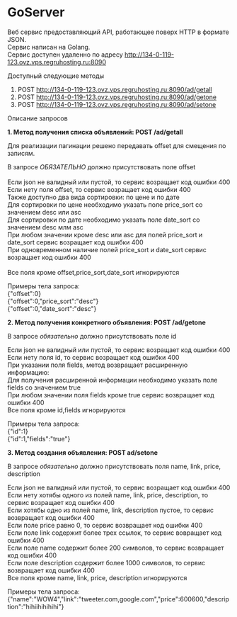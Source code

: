 # GoServer

Веб сервис предоставляющий API, работающее поверх HTTP в формате JSON.<br>
Сервис написан на Golang.<br>
Сервис доступен удаленно по адресу http://134-0-119-123.ovz.vps.regruhosting.ru:8090<br>

Доступный следующие методы <br>
1) POST http://134-0-119-123.ovz.vps.regruhosting.ru:8090/ad/getall<br>
2) POST http://134-0-119-123.ovz.vps.regruhosting.ru:8090/ad/getone<br>
3) POST http://134-0-119-123.ovz.vps.regruhosting.ru:8090/ad/setone<br>

Описание запросов<br>

<b>1. Метод получения списка объявлений: POST /ad/getall</b><br>

Для реализации пагинации решено передавать offset для смещения по записям.<br>

В запросе *ОБЯЗАТЕЛЬНО* должно присутствовать поле offset<br><br>
Если json не валидный или пустой, то сервис возращает код ошибки 400<br>
Если нету поля offset, то сервис возращает код ошибки 400<br>
Также доступно два вида сортировки: по цене и по дате<br>
Для сортировки по цене необходимо указать поле price_sort со значением desc или asc<br>
Для сортировки по дате необходимо указать поле date_sort со значением desc млм asc<br>
При любом значении кроме desc или asc для полей price_sort и date_sort сервис возращает код ошибки 400<br>
При одновременном наличие полей price_sort и date_sort сервис возращает код ошибки 400<br><br>
Все поля кроме offset,price_sort,date_sort игнорируются<br>


Примеры тела запроса:<br>
{"offset":0}<br>
{"offset":0,"price_sort":"desc"}<br>
{"offset":0,"date_sort":"desc"}<br>

<b>2. Метод получения конкретного объявления: POST /ad/getone</b><br>

В запросе *обязательно* должно присутствовать поле id<br>

Если json не валидный или пустой, то сервис возращает код ошибки 400<br>
Если нету поля id, то сервис возращает код ошибки 400<br>
При указании поля fields, метод возвращает расширенную информацию:<br>
Для получения расширенной информации необходимо указать поле fields со значением true<br>
При любом значении поля fields кроме true сервис возвращает код ошибки 400<br>
Все поля кроме id,fields игнорируются<br>

Примеры тела запроса:<br>
{"id":1}<br>
{"id":1,"fields":"true"}<br>

<b>3. Метод создания объявления: POST ad/setone</b><br>

В запросе *обязательно* должно присутствовать поля name, link, price, description<br>

Если json не валидный или пустой, то сервис возращает код ошибки 400<br>
Если нету хотябы одного из полей name, link, price, description, то сервис возращает код ошибки 400<br>
Если хотябы одно из полей name, link, description пустое, то сервис возвращает код ошибки 400<br>
Если поле price равно 0, то сервис возвращает код ошибки 400<br>
Если поле link содержит более трех ссылок, то сервис вовращает код ошибки 400<br>
Если поле name содержит более 200 символов, то сервис возвращает код ошибки 400<br>
Если поле description содержит более 1000 символов, то сервис возвращает код ошибки 400<br>
Все поля кроме name, link, price, description игнорируются<br>

Примеры тела запроса:<br>
{"name":"WOW4","link":"tweeter.com,google.com","price":600600,"description":"hihiihihihihi"}

  





